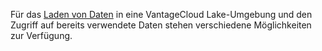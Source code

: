Für das [Laden von Daten](jwm1694121113608.md) in eine VantageCloud Lake-Umgebung und den Zugriff auf bereits verwendete Daten stehen verschiedene Möglichkeiten zur Verfügung.

